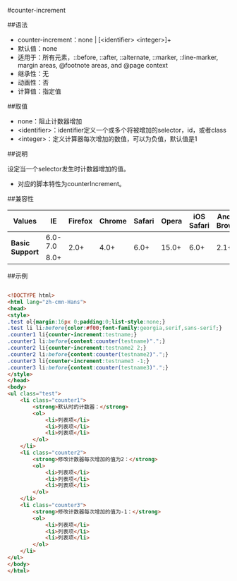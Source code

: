 #counter-increment

##语法

- counter-increment：none | [&lt;identifier&gt; &lt;integer&gt;]+
- 默认值：none
- 适用于：所有元素，::before, ::after, ::alternate, ::marker, ::line-marker, margin areas, @footnote areas, and @page context
- 继承性：无
- 动画性：否
- 计算值：指定值


##取值

- none：阻止计数器增加
- &lt;identifier&gt;：identifier定义一个或多个将被增加的selector，id，或者class
- &lt;integer&gt;：定义计算器每次增加的数值，可以为负值，默认值是1


##说明

设定当一个selector发生时计数器增加的值。

- 对应的脚本特性为counterIncrement。


##兼容性


<table class="compatible">
<thead>
	<tr>
		<th>Values</th>
		<th>IE</th>
		<th>Firefox</th>
		<th>Chrome</th>
		<th>Safari</th>
		<th>Opera</th>
		<th>iOS Safari</th>
		<th>Android Browser</th>
		<th>Android Chrome</th>
	</tr>
</thead>
<tbody>
	<tr>
		<td rowspan="2"><strong>Basic Support</strong></td>
		<td class="unsupport">6.0-7.0</td>
		<td class="support" rowspan="2">2.0+</td>
		<td class="support" rowspan="2">4.0+</td>
		<td class="support" rowspan="2">6.0+</td>
		<td class="support" rowspan="2">15.0+</td>
		<td class="support" rowspan="2">6.0+</td>
		<td class="support" rowspan="2">2.1+</td>
		<td class="support" rowspan="2">18.0+</td>
	</tr>
	<tr>
		<td class="support">8.0+</td>
	</tr>
</tbody>
</table>


##示例

```html

<!DOCTYPE html>
<html lang="zh-cmn-Hans">
<head>
<style>
.test ol{margin:16px 0;padding:0;list-style:none;}
.test li li:before{color:#f00;font-family:georgia,serif,sans-serif;}
.counter1 li{counter-increment:testname;}
.counter1 li:before{content:counter(testname)".";}
.counter2 li{counter-increment:testname2 2;}
.counter2 li:before{content:counter(testname2)".";}
.counter3 li{counter-increment:testname3 -1;}
.counter3 li:before{content:counter(testname3)".";}
</style>
</head>
<body>
<ul class="test">
	<li class="counter1">
		<strong>默认时的计数器：</strong>
		<ol>
			<li>列表项</li>
			<li>列表项</li>
			<li>列表项</li>
		</ol>
	</li>
	<li class="counter2">
		<strong>修改计数器每次增加的值为2：</strong>
		<ol>
			<li>列表项</li>
			<li>列表项</li>
			<li>列表项</li>
		</ol>
	</li>
	<li class="counter3">
		<strong>修改计数器每次增加的值为-1：</strong>
		<ol>
			<li>列表项</li>
			<li>列表项</li>
			<li>列表项</li>
		</ol>
	</li>
</ul>
</body>
</html>

```
